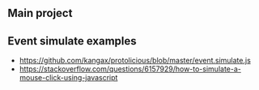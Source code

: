 ## Main project


## Event simulate examples
* <https://github.com/kangax/protolicious/blob/master/event.simulate.js>
* <https://stackoverflow.com/questions/6157929/how-to-simulate-a-mouse-click-using-javascript>